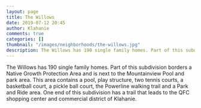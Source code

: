 ```yaml
---
layout: page
title: The Willows
date: 2019-07-12 20:45
author: Klahanie
comments: true
categories: []
thumbnail: "/images/neighborhoods/the-willows.jpg"
description: The Willows has 190 single family homes. Part of this subdivision borders a Native Growth Protection Area and is next to the Mountainview Pool and park area. This area contains a pool, play structure, two tennis courts, a basketball court, a pickle ball court, the Powerline walking trail and a Park and Ride area. One end of this subdivision has a trail that leads to the QFC shopping center and commercial district of Klahanie.
---
```

The Willows has 190 single family homes. Part of this subdivision borders a Native Growth Protection Area and is next to the Mountainview Pool and park area. This area contains a pool, play structure, two tennis courts, a basketball court, a pickle ball court, the Powerline walking trail and a Park and Ride area. One end of this subdivision has a trail that leads to the QFC shopping center and commercial district of Klahanie.

<object type="image/svg+xml" data="/images/neighborhoods/the-willows.svg" class="img-fluid"/>
